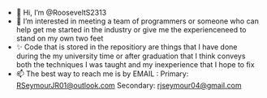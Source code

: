 - 👋 Hi, I’m @RooseveltS2313
- 👀 I’m interested in meeting a team of programmers or someone who can help get me started in the industry
      or give me the experienceneed to stand on my own two feet 
- ✨ Code that is stored in the repositiory are things that I have done during the my university time or after graduation
      that I think conveys both the techniques I was taught and my inexperience that I hope to fix
- 📫 The best way to reach me is by 
      EMAIL : 
      Primary: RSeymourJR01@outlook.com
      Secondary: rjseymour04@gmail.com
      
      

<!---
RooseveltS2313/RooseveltS2313 is a ✨ special ✨ repository because its `README.md` (this file) appears on your GitHub profile.
You can click the Preview link to take a look at your changes.
--->
